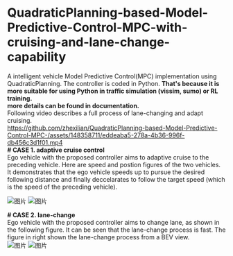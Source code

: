 # QuadraticPlanning-based-Model-Predictive-Control-MPC-with-cruising-and-lane-change-capability
A intelligent vehicle Model Predictive Control(MPC) implementation using QuadraticPlanning. The controller is coded in Python. **That's because it is more suitable for using Python in traffic simulation (vissim, sumo) or RL training.**  
**more details can be found in documentation.**  
Following video describes a full process of lane-changing and adapt cruising.  
https://github.com/zhexilian/QuadraticPlanning-based-Model-Predictive-Control-MPC-/assets/148358711/eddeaba5-278a-4b36-996f-db456c3d1f01.mp4  
**# CASE 1. adaptive cruise control**  
Ego vehicle with the proposed controller aims to adaptive cruise to the preceding vehicle. Here are speed and postion figures of the two vehicles. It demonstrates that the ego vehicle speeds up to pursue the desired following distance and finally deccelarates to follow the target speed (which is the speed of the preceding vehicle).  

![图片](https://github.com/zhexilian/QuadraticPlanning-based-Model-Predictive-Control-MPC-/assets/148358711/dc21112f-8b0d-480a-82b1-2612bbeed037) ![图片](https://github.com/zhexilian/QuadraticPlanning-based-Model-Predictive-Control-MPC-/assets/148358711/28d0a5a0-cff9-44d5-b5bc-2f68f08a8aa2)

**# CASE 2. lane-change**  
Ego vehicle with the proposed controller aims to change lane, as shown in the following figure. It can be seen that the lane-change process is fast. The figure in right shown the lane-change process from a BEV view.    
![图片](https://github.com/zhexilian/QuadraticPlanning-based-Model-Predictive-Control-MPC-/assets/148358711/cfaa969f-2037-434c-a3ca-6655f01d3750) ![图片](https://github.com/zhexilian/QuadraticPlanning-based-Model-Predictive-Control-MPC-/assets/148358711/fa46af7b-1200-43cf-b227-de65f59d4ebe)




